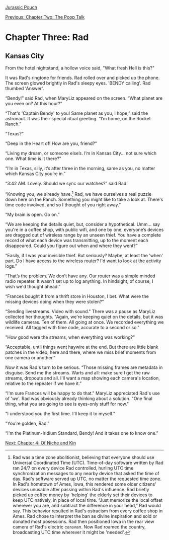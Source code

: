 [Jurassic Pouch](README.md)

[Previous: Chapter Two: The Poop Talk](ch02.md) 

# Chapter Three: Rad

## Kansas City

From the hotel nightstand, a hollow voice said, "What fresh Hell is this?"

It was Rad's ringtone for friends. Rad rolled over and picked up the phone. The screen glowed brightly in Rad's sleepy eyes. 'BENDY calling'. Rad thumbed 'Answer'. 

“Bendy!” said Rad, when MaryLiz appeared on the screen. “What planet are you even on? At this hour?”

“That's 'Captain Bendy' to you! Same planet as you, I hope,” said the astronaut. It was their special ritual greeting. “I’m home, on the Rocket Ranch.”

“Texas?”

“Deep in the Heart of! How are you, friend?”

“Living my dream, or someone else’s. I’m in Kansas City... not sure which one. What time is it there?”

“I’m in Texas, silly, it’s after three in the morning, same as you, no matter which Kansas City you’re in.”

“3:42 AM. Lovely. Should we sync our watches?” said Rad.

“Knowing you, we already have.[^1] Rad, we have ourselves a real puzzle down here on the Ranch. Something you might like to take a look at. There's time code involved, and so I thought of you right away.”

“My brain is open. Go on.”

“We are keeping the details quiet, but, consider a hypothetical. Umm... say you're in a coffee shop, with public wifi, and one by one, everyone’s devices are dragged out of wireless range by an unseen thief. You have a complete record of what each device was transmitting, up to the moment each disappeared. Could you figure out when and where they went?”

“Easily, if I was your invisible thief. But seriously? Maybe, at least the 'when' part. Do I have access to the wireless router? I'd want to look at the activity logs.”

“That’s the problem. We don’t have any. Our router was a simple minded radio repeater. It wasn’t set up to log anything. In hindsight, of course, I wish we'd thought ahead.”

“Frances bought it from a thrift store in Houston, I bet. What were the missing devices doing when they were stolen?”

“Sending livestreams. Video with sound." There was a pause as MaryLiz collected her thoughts. "Again, we're keeping quiet on the details, but it was wildlife cameras. Ten of them. All going at once. We recorded everything we received. All tagged with time code, accurate to a second or so."

"How good were the streams, when everything was working?"

“Acceptable, until things went haywire at the end. But there are little blank patches in the video, here and there, where we miss brief moments from one camera or another.”

Now it was Rad's turn to be serious. “Those missing frames are metadata in disguise. Send me the streams. Warts and all: make sure I get the raw streams, dropouts and all. I'll want a map showing each camera's location, relative to the repeater if we have it.”

“I'm sure Frances will be happy to do that." MaryLiz appreciated Rad's use of '_we_'. Rad was obviously already thinking about a solution. "One final thing, what you are going to see is eyes-only stuff for now."

"I understood you the first time. I'll keep it to myself."

"You’re golden, Rad.”

“I'm the Platinum-Iridium Standard, Bendy! And it takes one to know one.”

[^1]: Rad was a time zone abolitionist, believing that everyone should use Universal Coordinated Time (UTC). Time-of-day software written by Rad ran 24/7 on every device Rad controlled, hurling UTC time synchronization messages to any nearby device that asked the time of day. Rad's software served up UTC, no matter the requested time zone. In Rad's hometown of Ames, Iowa, this rendered some older citizens’ devices unusable after passing within Rad's influence. Rad briefly picked up coffee money by 'helping' the elderly set their devices to keep UTC natively, in place of local time. “Just memorize the local offset wherever you are, and subtract the difference in your head,” Rad would say. This behavior resulted in Rad's ostracism from every coffee shop in Ames. Rad chose to interpret the ban as divine inspiration and sold or donated most posessions. Rad then positioned Iowa in the rear view camera of Rad's electric caravan. Now Rad roamed the country, broadcasting UTC time wherever it might be 'needed'.

[Next: Chapter 4: Of Niche and Kin](ch04.md)

